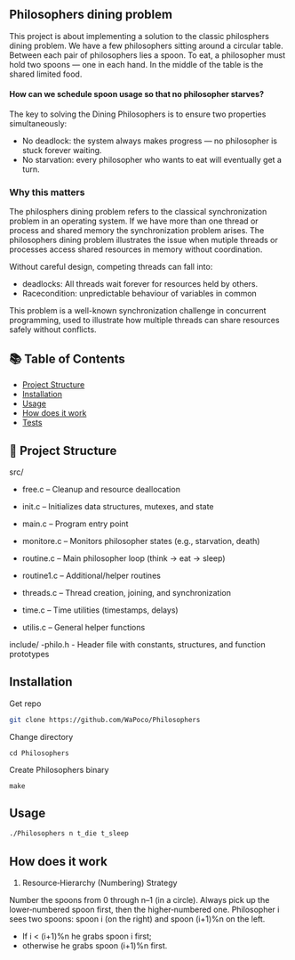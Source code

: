 ## Philosophers dining problem

This project is about implementing a solution to the classic philosphers dining problem.
We have a few philosophers sitting around a circular table.
Between each pair of philosophers lies a spoon.
To eat, a philosopher must hold two spoons — one in each hand.
In the middle of the table is the shared limited food.

#### How can we schedule spoon usage so that no philosopher starves?

The key to solving the Dining Philosophers is to ensure two properties simultaneously:

- No deadlock: the system always makes progress — no philosopher is stuck forever waiting.
- No starvation: every philosopher who wants to eat will eventually get a turn.

### Why this matters

The philosphers dining problem refers to the classical synchronization problem in an operating system. If we have more than one thread or process and shared memory the synchronization problem arises. The philosophers dining problem illustrates the issue when mutiple threads or processes access shared resources in memory without coordination.

Without careful design, competing threads can fall into:
- deadlocks:  All threads wait forever for resources held by others.
- Racecondition: unpredictable behaviour of variables in common

This problem is a well-known synchronization challenge in concurrent programming, used to illustrate how multiple threads can share resources safely without conflicts.

## 📚 Table of Contents
- [Project Structure](#-project-structure)
- [Installation](#-Installation)
- [Usage](#-usage)
- [How does it work](#-How-does-it-work)
- [Tests](#-Tests)

## 📂 Project Structure
src/
  - free.c – Cleanup and resource deallocation

  - init.c – Initializes data structures, mutexes, and state

  - main.c – Program entry point

  - monitore.c – Monitors philosopher states (e.g., starvation, death)

  - routine.c – Main philosopher loop (think → eat → sleep)

  - routine1.c – Additional/helper routines

  - threads.c – Thread creation, joining, and synchronization

  - time.c – Time utilities (timestamps, delays)

  - utilis.c – General helper functions
  
include/
  -philo.h - Header file with constants, structures, and function prototypes
## Installation
Get repo
```bash
git clone https://github.com/WaPoco/Philosophers
```
Change directory
```
cd Philosophers
```
Create Philosophers binary
```
make
```

## Usage

```bash
./Philosophers n t_die t_sleep
```
## How does it work

1. Resource‐Hierarchy (Numbering) Strategy

Number the spoons from 0 through n–1 (in a circle).
Always pick up the lower‐numbered spoon first, then the higher‐numbered one.
Philosopher i sees two spoons: spoon i (on the right) and spoon (i+1)%n on the left.
- If i < (i+1)%n he grabs spoon i first;
- otherwise he grabs spoon (i+1)%n first.
